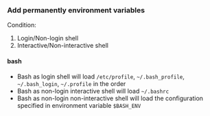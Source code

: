 ### Add permanently environment variables

Condition:
1. Login/Non-login shell
2. Interactive/Non-interactive shell

#### bash
- Bash as login shell will load `/etc/profile`, `~/.bash_profile`, `~/.bash_login`, `~/.profile` in the order
- Bash as non-login interactive shell will load `~/.bashrc`
- Bash as non-login non-interactive shell will load the configuration specified in environment variable `$BASH_ENV`
